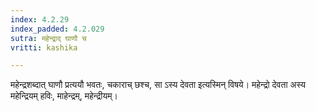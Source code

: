 ```yaml
---
index: 4.2.29
index_padded: 4.2.029
sutra: महेन्द्राद् घाणौ च
vritti: kashika

---
```

महेन्द्रशब्दात् घाणौ प्रत्ययौ भवतः, चकाराच् छश्च, सा ऽस्य देवता इत्यस्मिन् विषये। महेन्द्रो देवता अस्य महेन्द्रियम् हविः, माहेन्द्रम्, महेन्द्रीयम्।